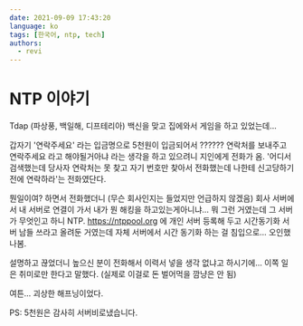 ```yaml
---
date: 2021-09-09 17:43:20
language: ko
tags: [한국어, ntp, tech]
authors:
  - revi
---
```


# NTP 이야기

Tdap (파상풍, 백일해, 디프테리아) 백신을 맞고 집에와서 게임을 하고 있었는데…

갑자기 '연락주세요' 라는 입금명으로 5천원이 입금되어서 ?????? 연락처를 보내주고 연락주세요 라고 해야될거아냐 라는 생각을 하고 있으려니 지인에게 전화가 옴. '어디서 검색했는데 당사자 연락처는 못 찾고 자기 번호만 찾아서 전화했는데 나한테 신고당하기 전에 연락하라'는 전화였단다.

뭔일이여? 하면서 전화했더니 (무슨 회사인지는 들었지만 언급하지 않겠음) 회사 서버에서 내 서버로 연결이 가서 내가 뭔 해킹을 하고있는게아니냐… 뭐 그런 거였는데 그 서버가 무엇인고 하니 NTP. https://ntppool.org 에 개인 서버 등록해 두고 시간동기화 서버 남들 쓰라고 올려둔 거였는데 자체 서버에서 시간 동기화 하는 걸 침입으로… 오인했나봄.

설명하고 끊었더니 높으신 분이 전화해서 이력서 넣을 생각 없냐고 하시기에… 이쪽 일은 취미로만 한다고 말했다. (실제로 이걸로 돈 벌어먹을 깜냥은 안 됨)

여튼… 괴상한 해프닝이었다.

PS: 5천원은 감사히 서버비로냈습니다.
